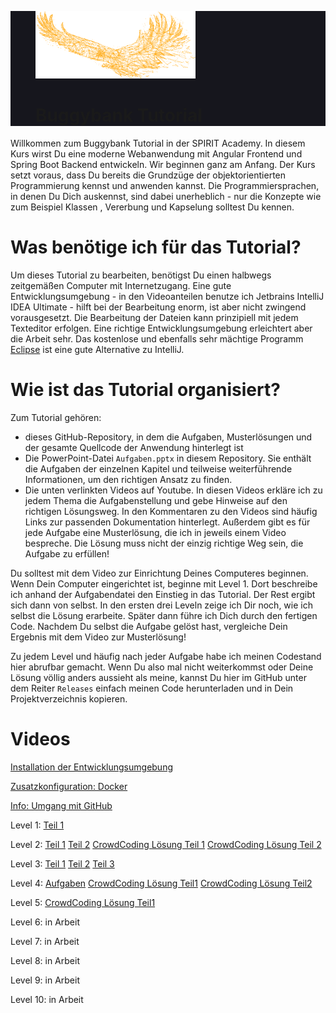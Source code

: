 <div style="background-color: #16161D; display: block">
    <figure>
        <img src="./eagle.svg" alt="BuggyBank" width="256">
        <figcaption><h1>Buggybank Tutorial</h1></figcaption>
    </figure>
</div>

Willkommen zum Buggybank Tutorial in der SPIRIT Academy. In diesem Kurs wirst Du eine moderne
 Webanwendung mit Angular Frontend und Spring Boot Backend entwickeln. Wir beginnen ganz am Anfang. Der Kurs setzt
  voraus, dass Du bereits die Grundzüge der objektorientierten Programmierung kennst und anwenden kannst. Die
   Programmiersprachen, in denen Du Dich auskennst, sind dabei unerheblich - nur die Konzepte wie zum Beispiel Klassen 
   , Vererbung und Kapselung solltest Du kennen.
   
   # Was benötige ich für das Tutorial?
   Um dieses Tutorial zu bearbeiten, benötigst Du einen halbwegs zeitgemäßen Computer mit Internetzugang. Eine gute
    Entwicklungsumgebung - in den Videoanteilen benutze ich Jetbrains IntelliJ IDEA Ultimate - hilft bei der
     Bearbeitung enorm, ist aber nicht zwingend vorausgesetzt. Die Bearbeitung der Dateien kann prinzipiell mit jedem
      Texteditor erfolgen. Eine richtige Entwicklungsumgebung erleichtert aber die Arbeit sehr. Das kostenlose und
       ebenfalls sehr mächtige Programm [Eclipse](https://www.eclipse.org/downloads/) ist eine gute Alternative zu
        IntelliJ.
        
 # Wie ist das Tutorial organisiert?
 
Zum Tutorial gehören:
* dieses GitHub-Repository, in dem die Aufgaben, Musterlösungen und der gesamte Quellcode der Anwendung hinterlegt
ist
* Die PowerPoint-Datei `Aufgaben.pptx` in diesem Repository. Sie enthält die Aufgaben der einzelnen Kapitel und
 teilweise weiterführende Informationen, um den richtigen Ansatz zu finden.
 * Die unten verlinkten Videos auf Youtube. In diesen Videos erkläre ich zu jedem Thema die Aufgabenstellung und gebe
  Hinweise auf den richtigen Lösungsweg. In den Kommentaren zu den Videos sind häufig Links zur passenden
   Dokumentation hinterlegt. Außerdem gibt es für jede Aufgabe eine Musterlösung, die ich in jeweils einem Video
    bespreche. Die Lösung muss nicht der einzig richtige Weg sein, die Aufgabe zu erfüllen!
    
Du solltest mit dem Video zur Einrichtung Deines Computeres beginnen. Wenn Dein Computer eingerichtet ist, beginne
 mit Level 1. Dort beschreibe ich anhand der Aufgabendatei den Einstieg in das Tutorial. Der Rest ergibt sich dann
  von selbst. In den ersten drei Leveln zeige ich Dir noch, wie ich selbst die Lösung erarbeite. Später dann führe
   ich Dich durch den fertigen Code.
  Nachdem Du selbst die Aufgabe gelöst hast, vergleiche Dein Ergebnis mit dem Video zur Musterlösung!
  
  Zu jedem Level und häufig nach jeder Aufgabe habe ich meinen Codestand hier abrufbar gemacht. Wenn Du also mal
   nicht weiterkommst oder Deine Lösung völlig anders aussieht als meine, kannst Du hier im GitHub unter dem Reiter
    `Releases` einfach meinen Code herunterladen und in Dein Projektverzeichnis kopieren. 
    
# Videos
[Installation der Entwicklungsumgebung](https://www.youtube.com/watch?v=d1MkcNximsY)

[Zusatzkonfiguration: Docker](https://www.youtube.com/watch?v=I5D4ulMqY38)

[Info: Umgang mit GitHub](https://www.youtube.com/watch?v=jZ7dbVQQLSY)

Level 1: 
[Teil 1](https://www.youtube.com/watch?v=bfsvT5TAC7U)

Level 2: 
[Teil 1](https://www.youtube.com/watch?v=bMGB4FRJWUc)
[Teil 2](https://www.youtube.com/watch?v=QQYMzH0jVf0)
[CrowdCoding Lösung Teil 1](https://www.youtube.com/watch?v=ukAIn5JwvWw)
[CrowdCoding Lösung Teil 2](https://www.youtube.com/watch?v=W88V3zKzq14)

Level 3: 
[Teil 1](https://www.youtube.com/watch?v=RfXS5M08whU)
[Teil 2](https://www.youtube.com/watch?v=oxge5S3feFk)
[Teil 3](https://www.youtube.com/watch?v=Gm-U8uGuuKk)

Level 4:
[Aufgaben](https://www.youtube.com/watch?v=xMjFIMq6uLI)
[CrowdCoding Lösung Teil1](https://www.youtube.com/watch?v=FZJfIQTMLe8)
[CrowdCoding Lösung Teil2](https://www.youtube.com/watch?v=FZJfIQTMLe8)

Level 5: 
[CrowdCoding Lösung Teil1](https://www.youtube.com/watch?v=prKLI8dwG2o)

Level 6: in Arbeit

Level 7: in Arbeit

Level 8: in Arbeit

Level 9: in Arbeit

Level 10: in Arbeit
